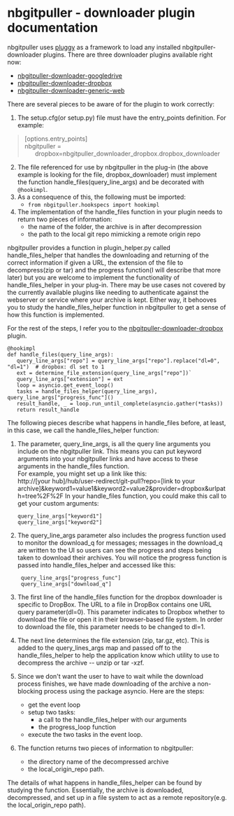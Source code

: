 # nbgitpuller - downloader plugin documentation

nbgitpuller uses [pluggy](https://pluggy.readthedocs.io/en/stable/) as a framework
to load any installed nbgitpuller-downloader plugins. There are three downloader plugins
available right now:
- [nbgitpuller-downloader-googledrive](https://github.com/jupyterhub/nbgitpuller-downloader-googledrive)
- [nbgitpuller-downloader-dropbox](https://github.com/jupyterhub/nbgitpuller-downloader-dropbox)
- [nbgitpuller-downloader-generic-web](https://github.com/jupyterhub/nbgitpuller-downloader-generic-web)


There are several pieces to be aware of for the plugin to work correctly:
1. The setup.cfg(or setup.py) file must have the entry_points definition.
For example:  
> [options.entry_points]  
nbgitpuller =  
&nbsp;&nbsp;&nbsp;&nbsp;&nbsp;&nbsp;dropbox=nbgitpuller_downloader_dropbox.dropbox_downloader

2. The file referenced for use by nbgitpuller in the plug-in (the above example is looking for the 
file, dropbox_downloader) must implement the function handle_files(query_line_args) and be decorated with `@hookimpl`.
3. As a consequence of this, the following must be imported:
    - `from nbgitpuller.hookspecs import hookimpl`
4. The implementation of the handle_files function in your plugin needs to return
   two pieces of information:
   - the name of the folder, the archive is in after decompression
   - the path to the local git repo mimicking a remote origin repo
   
nbgitpuller provides a function in plugin_helper.py called handle_files_helper that handles the downloading
and returning of the correct information if given a URL, the extension of the
file to decompress(zip or tar) and the progress function(I will describe that
more later) but you are welcome to implement the functionality of handle_files_helper in your
plug-in. There may be use cases not covered by the currently available plugins like needing to authenticate against
the webserver or service where your archive is kept. Either way, it behooves you
to study the handle_files_helper function in nbgitpuller to get a sense of how this function
is implemented.

For the rest of the steps, I refer you to the [nbgitpuller-downloader-dropbox](https://github.com/jupyterhub/nbgitpuller-downloader-dropbox) plugin.  
   ```
   @hookimpl  
   def handle_files(query_line_args):
      query_line_args["repo"] = query_line_args["repo"].replace("dl=0", "dl=1")  # dropbox: dl set to 1  
      ext = determine_file_extension(query_line_args["repo"])`  
      query_line_args["extension"] = ext
      loop = asyncio.get_event_loop()
      tasks = handle_files_helper(query_line_args), query_line_args["progress_func"]()
      result_handle, _ = loop.run_until_complete(asyncio.gather(*tasks))
      return result_handle
   ```

The following pieces describe what happens in handle_files before, at least, in this case, we call
the handle_files_helper function:  

1) The parameter, query_line_args, is all the query line arguments you include on the nbgitpuller link. This means you 
   can put keyword arguments into your nbgitpuller links and have access to these arguments in the handle_files
   function.   
   For example, you might set up a link like this:   
   http://[your hub]/hub/user-redirect/git-pull?repo=[link to your archive]&keyword1=value1&keyword2=value2&provider=dropbox&urlpath=tree%2F%2F
   In your handle_files function, you could make this call to get your custom arguments:

   ```
   query_line_args["keyword1"]
   query_line_args["keyword2"]
   ```
2) The query_line_args parameter also includes the progress function used to monitor the download_q
   for messages; messages in the download_q are written to the UI so users can see the progress and 
   steps being taken to download their archives. You will notice the progress function is passed into 
   handle_files_helper and accessed like this:
   ```
    query_line_args["progress_func"]
    query_line_args["download_q"]
   ```
3) The first line of the handle_files function for the dropbox downloader is specific to DropBox. The URL to a file
   in DropBox contains one URL query parameter(dl=0). This parameter indicates to Dropbox whether to download the
   file or open it in their browser-based file system. In order to download the file, this parameter
   needs to be changed to dl=1. 
4) The next line determines the file extension (zip, tar.gz, etc).
   This is added to the query_lines_args map and passed off to the handle_files_helper to
   help the application know which utility to use to decompress the archive -- unzip or tar -xzf.
5) Since we don't want the user to have to wait while the download process finishes, we have made
   downloading of the archive a non-blocking process using the package asyncio. Here are the steps:
    - get the event loop
    - setup two tasks:
        - a call to the handle_files_helper with our arguments
        - the progress_loop function
    - execute the two tasks in the event loop.
6) The function returns two pieces of information to nbgitpuller:
    - the directory name of the decompressed archive
    - the local_origin_repo path.

The details of what happens in handle_files_helper can be found by studying the function. Essentially, the archive is downloaded, decompressed, and set up in a file
system to act as a remote repository(e.g. the local_origin_repo path).


